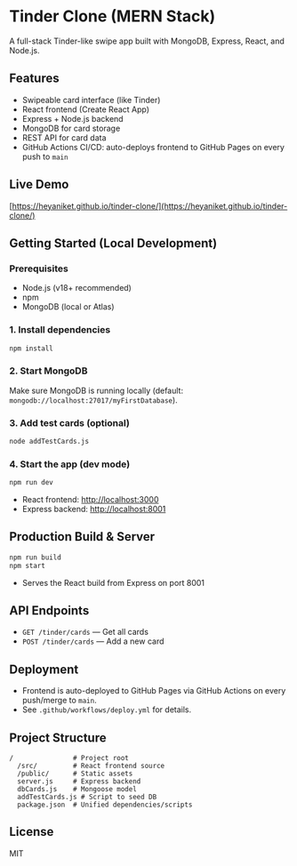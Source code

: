 # Tinder Clone (MERN Stack)

A full-stack Tinder-like swipe app built with MongoDB, Express, React, and Node.js.

## Features
- Swipeable card interface (like Tinder)
- React frontend (Create React App)
- Express + Node.js backend
- MongoDB for card storage
- REST API for card data
- GitHub Actions CI/CD: auto-deploys frontend to GitHub Pages on every push to `main`

## Live Demo
[https://heyaniket.github.io/tinder-clone/](https://heyaniket.github.io/tinder-clone/)

## Getting Started (Local Development)

### Prerequisites
- Node.js (v18+ recommended)
- npm
- MongoDB (local or Atlas)

### 1. Install dependencies
```bash
npm install
```

### 2. Start MongoDB
Make sure MongoDB is running locally (default: `mongodb://localhost:27017/myFirstDatabase`).

### 3. Add test cards (optional)
```bash
node addTestCards.js
```

### 4. Start the app (dev mode)
```bash
npm run dev
```
- React frontend: [http://localhost:3000](http://localhost:3000)
- Express backend: [http://localhost:8001](http://localhost:8001)

## Production Build & Server
```bash
npm run build
npm start
```
- Serves the React build from Express on port 8001

## API Endpoints
- `GET /tinder/cards` — Get all cards
- `POST /tinder/cards` — Add a new card

## Deployment
- Frontend is auto-deployed to GitHub Pages via GitHub Actions on every push/merge to `main`.
- See `.github/workflows/deploy.yml` for details.

## Project Structure
```
/               # Project root
  /src/         # React frontend source
  /public/      # Static assets
  server.js     # Express backend
  dbCards.js    # Mongoose model
  addTestCards.js # Script to seed DB
  package.json  # Unified dependencies/scripts
```

## License
MIT
